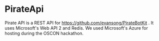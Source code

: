 # PirateApi
Pirate API is a REST API for https://github.com/evansong/PirateBotKit .  It uses Microsoft's Web API 2 and Redis.  We used Microsoft's Azure for hosting during the OSCON hackathon.
